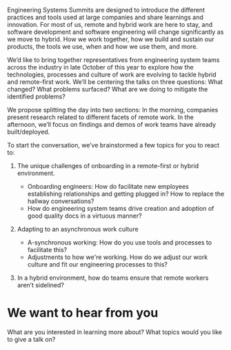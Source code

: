 Engineering Systems Summits are designed to introduce the different practices and tools used at large companies and share learnings and innovation.
For most of us, remote and hybrid work are here to stay, and software development and software engineering will change significantly as we move to hybrid. How we work together, how we build and sustain our products, the tools we use, when and how we use them, and more.

We’d like to bring together representatives from engineering system teams across the industry in late October of this year to explore how the technologies, processes and culture of work are evolving to tackle hybrid and remote-first work. We’ll be centering the talks on three questions: What changed? What problems surfaced? What are we doing to mitigate the identified problems?

We propose splitting the day into two sections: In the morning, companies present research related to different facets of remote work. In the afternoon, we’ll focus on findings and demos of work teams have already built/deployed.

To start the conversation, we’ve brainstormed a few topics for you to react to:
1. The unique challenges of onboarding in a remote-first or hybrid environment. 
   * Onboarding engineers: How do facilitate new employees establishing relationships and getting plugged in? How to replace the hallway conversations?
   * How do engineering system teams drive creation and adoption of good quality docs in a virtuous manner?

2. Adapting to an asynchronous work culture
   * A-synchronous working: How do you use tools and processes to facilitate this?
   * Adjustments to how we're working. How do we adjust our work culture and fit our engineering processes to this?
3. In a hybrid environment, how do teams ensure that remote workers aren’t sidelined?

# We want to hear from you
What are you interested in learning more about? What topics would you like to give a talk on? 


